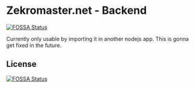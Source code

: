 # Zekromaster.net - Backend
[![FOSSA Status](https://app.fossa.io/api/projects/git%2Bgithub.com%2FZekromaster%2FZekromaster.net-Backend.svg?type=shield)](https://app.fossa.io/projects/git%2Bgithub.com%2FZekromaster%2FZekromaster.net-Backend?ref=badge_shield)

Currently only usable by importing it in another nodejs app. This is gonna get fixed in the future.


## License
[![FOSSA Status](https://app.fossa.io/api/projects/git%2Bgithub.com%2FZekromaster%2FZekromaster.net-Backend.svg?type=large)](https://app.fossa.io/projects/git%2Bgithub.com%2FZekromaster%2FZekromaster.net-Backend?ref=badge_large)